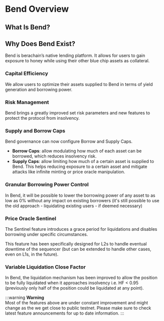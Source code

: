 # Bend Overview

## What Is Bend?

## Why Does Bend Exist?

Bend is berachain’s native lending platform. It allows for users to gain exposure to honey while using their other blue chip assets as collateral.

### Capital Efficiency

We allow users to optimize their assets supplied to Bend in terms of yield generation and borrowing power.

### Risk Management

Bend brings a greatly improved set risk parameters and new features to protect the protocol from insolvency.
​​

### Supply and Borrow Caps

Bend governance can now configure Borrow and Supply Caps.

- **Borrow Caps**: allow modulating how much of each asset can be borrowed, which reduces insolvency risk.
- **Supply Caps**: allow limiting how much of a certain asset is supplied to Bend. This helps reducing exposure to a certain asset and mitigate attacks like infinite minting or price oracle manipulation.

### Granular Borrowing Power Control

In Bend, it will be possible to lower the borrowing power of any asset to as low as 0% without any impact on existing borrowers (it's still possible to use the old approach - liquidating existing users - if deemed necessary)

### Price Oracle Sentinel

The Sentinel feature introduces a grace period for liquidations and disables borrowing under specific circumstances.

This feature has been specifically designed for L2s to handle eventual downtime of the sequencer (but can be extended to handle other cases, even on L1s, in the future).

### Variable Liquidation Close Factor

In Bend, the liquidation mechanism has been improved to allow the position to be fully liquidated when it approaches insolvency i.e. HF < 0.95 (previously only half of the position could be liquidated at any point).

:::warning
<b>Warning</b><br />
Most of the features above are under constant improvement and might change as the we get close to public testnet. Please make sure to check latest feature announcements for up to date information.
:::
